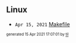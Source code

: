 ## Linux


* <code>Apr 15, 2021</code> [Makefile](2021-04-15T10-02-48-makefile.md)

<sup><sub>generated 15 Apr 2021 17:07:01 by <a href='https://github.com/senorprogrammer/til'>til</a></sub></sup>
